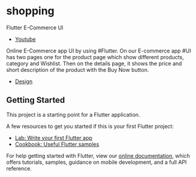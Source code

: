 # shopping

Flutter E-Commerce UI
- [Youtube](https://youtu.be/axJOseKF8ho)

Online E-Commerce app UI by using #Flutter.
On our E-commerce app #UI has two pages one for the product page which show different products, category and Wishlist. Then on the details page, it shows the price and short description of the product with the Buy Now button.

- [Design](https://www.instagram.com/p/CIV9GhgAxMh/)

## Getting Started

This project is a starting point for a Flutter application.

A few resources to get you started if this is your first Flutter project:

- [Lab: Write your first Flutter app](https://flutter.dev/docs/get-started/codelab)
- [Cookbook: Useful Flutter samples](https://flutter.dev/docs/cookbook)

For help getting started with Flutter, view our
[online documentation](https://flutter.dev/docs), which offers tutorials,
samples, guidance on mobile development, and a full API reference.
